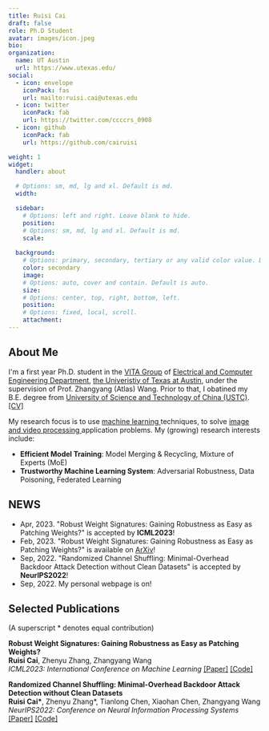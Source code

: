 ```yaml
---
title: Ruisi Cai
draft: false
role: Ph.D Student
avatar: images/icon.jpeg
bio: 
organization:
  name: UT Austin
  url: https://www.utexas.edu/
social:
  - icon: envelope
    iconPack: fas
    url: mailto:ruisi.cai@utexas.edu
  - icon: twitter
    iconPack: fab
    url: https://twitter.com/ccccrs_0908
  - icon: github
    iconPack: fab
    url: https://github.com/cairuisi

weight: 1
widget:
  handler: about

  # Options: sm, md, lg and xl. Default is md.
  width:

  sidebar:
    # Options: left and right. Leave blank to hide.
    position:
    # Options: sm, md, lg and xl. Default is md.
    scale:
  
  background:
    # Options: primary, secondary, tertiary or any valid color value. Default is primary.
    color: secondary
    image:
    # Options: auto, cover and contain. Default is auto.
    size:
    # Options: center, top, right, bottom, left.
    position:
    # Options: fixed, local, scroll.
    attachment: 
---
```


## About Me

I'm a first year Ph.D. student in the [VITA Group](https://vita-group.github.io/) of [Electrical and Computer Engineering Department](https://www.ece.utexas.edu/), [the Univeristiy of Texas at Austin](https://www.utexas.edu/), under the supervision of Prof. Zhangyang (Atlas) Wang. Prior to that, I obatined my B.E. degree from [University of Science and Technology of China (USTC)](http://en.ustc.edu.cn/). [[CV]](https://drive.google.com/file/d/1jDtj22gmze4FW69HvT2HnUB8u0Htea0_/view?usp=sharing)

My research focus is to use <u>machine learning </u> techniques, to solve <u>image and video processing </u> application problems. My (growing) research interests include: 
* **Efficient Model Training**: Model Merging & Recycling, Mixture of Experts (MoE)
* **Trustworthy Machine Learning System**: Adversarial Robustness, Data Poisoning, Federated Learning

## NEWS
* Apr, 2023. "Robust Weight Signatures: Gaining Robustness as Easy as Patching Weights?" is accepted by **ICML2023**!
* Feb, 2023. "Robust Weight Signatures: Gaining Robustness as Easy as Patching Weights?" is available on [ArXiv](https://arxiv.org/abs/2302.12480)!
* Sep, 2022. "Randomized Channel Shuffling: Minimal-Overhead Backdoor Attack Detection without Clean Datasets" is accepted by **NeurIPS2022**!
* Sep, 2022. My personal webpage is on!

## Selected Publications
(A superscript * denotes equal contribution)

**Robust Weight Signatures: Gaining Robustness as Easy as Patching Weights?**  
**Ruisi Cai**, Zhenyu Zhang, Zhangyang Wang  
*ICML2023: International Conference on Machine Learning* [\[Paper\]](https://arxiv.org/pdf/2302.12480) [\[Code\]](https://github.com/VITA-Group/Robust_Weight_Signatures)

**Randomized Channel Shuffling: Minimal-Overhead Backdoor Attack Detection without Clean Datasets**  
**Ruisi Cai\***, Zhenyu Zhang\*, Tianlong Chen, Xiaohan Chen, Zhangyang Wang  
*NeurIPS2022: Conference on Neural Information Processing Systems* [\[Paper\]](https://proceedings.neurips.cc/paper_files/paper/2022/file/db1d5c63576587fc1d40d33a75190c71-Paper-Conference.pdf) [\[Code\]](https://github.com/VITA-Group/Random-Shuffling-BackdoorDetect)
